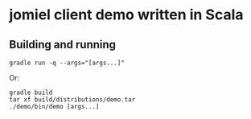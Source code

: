 # jomiel client demo written in Scala

## Building and running

```shell
gradle run -q --args="[args...]"
```

Or:

```shell
gradle build
tar xf build/distributions/demo.tar
./demo/bin/demo [args...]
```
